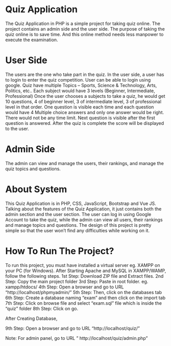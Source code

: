 # Quiz Application
The Quiz Application in PHP is a simple project for taking quiz online. The project contains an admin side and the user side. The purpose of taking the quiz online is to save time. And this online method needs less manpower to execute the examination. 
# User Side
The users are the one who take part in the quiz. In the user side, a user has to login to enter the quiz competition. User can be able to login using google.
Quiz have multiple Topics – Sports, Science & Technology, Arts, Politics, etc..
Each subject would have 3 levels (Beginner, Intermediate, Professional)
Once the user chooses a subjects to take a quiz, he would get 10 questions, 4 of beginner level, 3 of intermediate level, 3 of professional level in that order.
One question is visible each time and each question would have 4 Multiple choice answers and only one answer would be right. There would not be any time limit. Next question is visible after the first question is answered.
After the quiz is complete the score will be displayed to the user.
# Admin Side
The admin can view and manage the users, their rankings, and manage the quiz topics and questions.
# About System
This Quiz Application is in PHP, CSS, JavaScript, Bootstrap and Vue JS. Talking about the features of the Quiz Application, it just contains both the admin section and the user section. The user can log in using Google Account to take the quiz, while the admin can view all users, their rankings and manage topics and questions. The design of this project is pretty simple so that the user won’t find any difficulties while working on it.
# How To Run The Project?
To run this project, you must have installed a virtual server eg. XAMPP on your PC (for Windows).
After Starting Apache and MySQL in XAMPP/WAMP, follow the following steps.
1st Step: Download ZIP file and Extract files.
2nd Step: Copy the main project folder
3rd Step: Paste in root folder. eg. xampp/htdocs/
4th Step: Open a browser and go to URL “http://localhost/phpmyadmin/”
5th Step: Then, click on the databases tab
6th Step: Create a database naming “exam” and then click on the import tab
7th Step: Click on browse file and select “exam.sql” file which is inside the “quiz” folder
8th Step: Click on go.

After Creating Database,

9th Step: Open a browser and go to URL “http://localhost/quiz/”

Note: For admin panel, go to URL ” http://localhost/quiz/admin.php”
